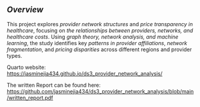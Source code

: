 

## *Overview*  
This project explores *provider network structures* and *price transparency in healthcare*, focusing on *the relationships between providers, networks, and healthcare costs*. Using *graph theory, network analysis, and machine learning*, the study identifies key *patterns in provider affiliations*, *network fragmentation*, and *pricing disparities* across different regions and provider types. 

Quarto website: https://jasminejia434.github.io/ds3_provider_network_analysis/

The written Report can be found here: https://github.com/jasminejia434/ds3_provider_network_analysis/blob/main/written_report.pdf
